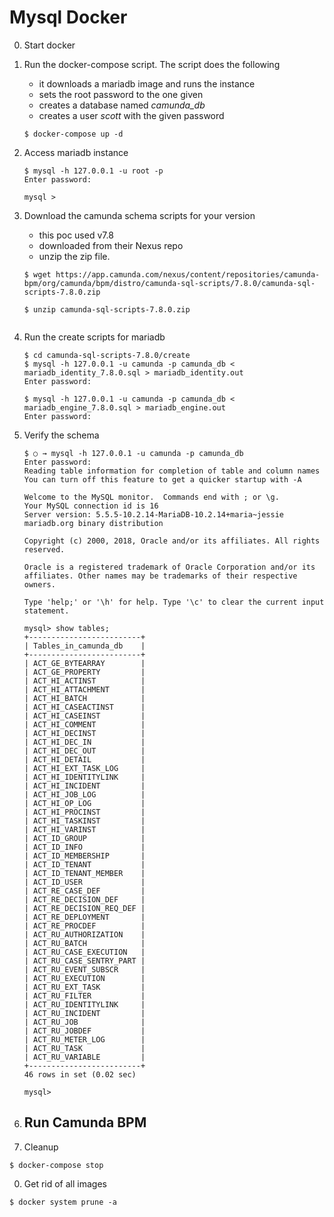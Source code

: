# Mysql Docker

0. Start docker

0. Run the docker-compose script. The script does the following
	- it downloads a mariadb image and runs the instance
	- sets the root password to the one given
	- creates a database named *camunda_db*
	- creates a user *scott* with the given password

	```
	$ docker-compose up -d
	```

0. Access mariadb instance

	```
	$ mysql -h 127.0.0.1 -u root -p
	Enter password: 
	
	mysql >
	```

0. Download the camunda schema scripts for your version 
	- this poc used v7.8 
	- downloaded from their Nexus repo
	- unzip the zip file.

	```
	$ wget https://app.camunda.com/nexus/content/repositories/camunda-bpm/org/camunda/bpm/distro/camunda-sql-scripts/7.8.0/camunda-sql-scripts-7.8.0.zip
		
	$ unzip camunda-sql-scripts-7.8.0.zip
		
	```
	
0. Run the create scripts for mariadb
	
	```
	$ cd camunda-sql-scripts-7.8.0/create
	$ mysql -h 127.0.0.1 -u camunda -p camunda_db < mariadb_identity_7.8.0.sql > mariadb_identity.out
	Enter password:
		
	$ mysql -h 127.0.0.1 -u camunda -p camunda_db < mariadb_engine_7.8.0.sql > mariadb_engine.out
	Enter password: 
	```
		
0. Verify the schema
	
	```
	$ ○ → mysql -h 127.0.0.1 -u camunda -p camunda_db
	Enter password:
	Reading table information for completion of table and column names
	You can turn off this feature to get a quicker startup with -A
		
	Welcome to the MySQL monitor.  Commands end with ; or \g.
	Your MySQL connection id is 16
	Server version: 5.5.5-10.2.14-MariaDB-10.2.14+maria~jessie mariadb.org binary distribution
		
	Copyright (c) 2000, 2018, Oracle and/or its affiliates. All rights reserved.
		
	Oracle is a registered trademark of Oracle Corporation and/or its
	affiliates. Other names may be trademarks of their respective
	owners.
		
	Type 'help;' or '\h' for help. Type '\c' to clear the current input statement.
		
	mysql> show tables;
	+-------------------------+
	| Tables_in_camunda_db    |
	+-------------------------+
	| ACT_GE_BYTEARRAY        |
	| ACT_GE_PROPERTY         |
	| ACT_HI_ACTINST          |
	| ACT_HI_ATTACHMENT       |
	| ACT_HI_BATCH            |
	| ACT_HI_CASEACTINST      |
	| ACT_HI_CASEINST         |
	| ACT_HI_COMMENT          |
	| ACT_HI_DECINST          |
	| ACT_HI_DEC_IN           |
	| ACT_HI_DEC_OUT          |
	| ACT_HI_DETAIL           |
	| ACT_HI_EXT_TASK_LOG     |
	| ACT_HI_IDENTITYLINK     |
	| ACT_HI_INCIDENT         |
	| ACT_HI_JOB_LOG          |
	| ACT_HI_OP_LOG           |
	| ACT_HI_PROCINST         |
	| ACT_HI_TASKINST         |
	| ACT_HI_VARINST          |
	| ACT_ID_GROUP            |
	| ACT_ID_INFO             |
	| ACT_ID_MEMBERSHIP       |
	| ACT_ID_TENANT           |
	| ACT_ID_TENANT_MEMBER    |
	| ACT_ID_USER             |
	| ACT_RE_CASE_DEF         |
	| ACT_RE_DECISION_DEF     |
	| ACT_RE_DECISION_REQ_DEF |
	| ACT_RE_DEPLOYMENT       |
	| ACT_RE_PROCDEF          |
	| ACT_RU_AUTHORIZATION    |
	| ACT_RU_BATCH            |
	| ACT_RU_CASE_EXECUTION   |
	| ACT_RU_CASE_SENTRY_PART |
	| ACT_RU_EVENT_SUBSCR     |
	| ACT_RU_EXECUTION        |
	| ACT_RU_EXT_TASK         |
	| ACT_RU_FILTER           |
	| ACT_RU_IDENTITYLINK     |
	| ACT_RU_INCIDENT         |
	| ACT_RU_JOB              |
	| ACT_RU_JOBDEF           |
	| ACT_RU_METER_LOG        |
	| ACT_RU_TASK             |
	| ACT_RU_VARIABLE         |
	+-------------------------+
	46 rows in set (0.02 sec)
		
	mysql>
	```

0. Run Camunda BPM
	- 



0. Cleanup
```
$ docker-compose stop
```

0. Get rid of all images
```
$ docker system prune -a
```
